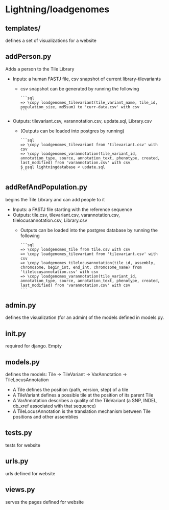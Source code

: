 Lightning/loadgenomes
=======================
## templates/
defines a set of visualizations for a website

## addPerson.py
Adds a person to the Tile Library

* Inputs: a human FASTJ file, csv snapshot of current library-tilevariants
  * csv snapshot can be generated by running the following

        ```sql
        => \copy loadgenomes_tilevariant(tile_variant_name, tile_id, population_size, md5sum) to 'curr-data.csv' with csv 
        ```
* Outputs: tilevariant.csv, varannotation.csv, update.sql, Library.csv
  * (Outputs can be loaded into postgres by running)

        ```sql
        => \copy loadgenomes_tilevariant from 'tilevariant.csv' with csv 
        => \copy loadgenomes_varannotation(tile_variant_id, annotation_type, source, annotation_text, phenotype, created, last_modified) from 'varannotation.csv' with csv
        $ psql lightningdatabase < update.sql
        ```

## addRefAndPopulation.py
begins the Tile Library and can add people to it
* Inputs: a FASTJ file starting with the reference sequence
* Outputs: tile.csv, tilevariant.csv, varannotation.csv, tilelocusannotation.csv, Library.csv
  * Outputs can be loaded into the postgres database by running the following

        ```sql
        => \copy loadgenomes_tile from tile.csv with csv 
        => \copy loadgenomes_tilevariant from 'tilevariant.csv' with csv 
        => \copy loadgenomes_tilelocusannotation(tile_id, assembly, chromosome, begin_int, end_int, chromosome_name) from 'tilelocusannotation.csv' with csv 
        => \copy loadgenomes_varannotation(tile_variant_id, annotation_type, source, annotation_text, phenotype, created, last_modified) from 'varannotation.csv' with csv
        ```

## admin.py
defines the visualization (for an admin) of the models defined in models.py.

## init.py
required for django. Empty

## models.py
defines the models: Tile -> TileVariant -> VarAnnotation
                  -> TileLocusAnnotation
 * A Tile defines the position (path, version, step) of a tile
 * A TileVariant defines a possible tile at the position of its parent Tile
 * A VarAnnotation describes a quality of the TileVariant (a SNP, INDEL, db_xref associated with that sequence)
 * A TileLocusAnnotation is the translation mechanism between Tile positions and other assemblies

## tests.py
tests for website

## urls.py
urls defined for website

## views.py
serves the pages defined for website

